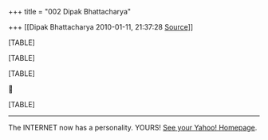 +++
title = "002 Dipak Bhattacharya"

+++
[[Dipak Bhattacharya	2010-01-11, 21:37:28 [Source](https://groups.google.com/g/bvparishat/c/5NYhls7hiys)]]



[TABLE]

[TABLE]

[TABLE]



[TABLE]

  

------------------------------------------------------------------------

The INTERNET now has a personality. YOURS! [See your Yahoo! Homepage](http://in.rd.yahoo.com/tagline_yyi_1/*http://in.yahoo.com/).

